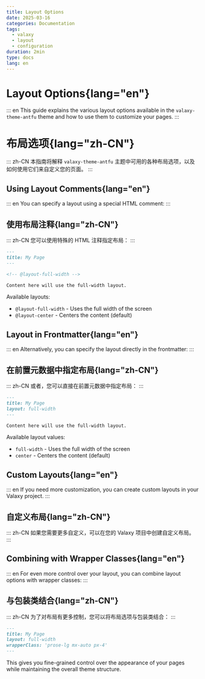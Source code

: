 ```yaml
---
title: Layout Options
date: 2025-03-16
categories: Documentation
tags:
  - valaxy
  - layout
  - configuration
duration: 2min
type: docs
lang: en
---
```


# Layout Options{lang="en"}

::: en
This guide explains the various layout options available in the `valaxy-theme-antfu` theme and how to use them to customize your pages.
:::

# 布局选项{lang="zh-CN"}

::: zh-CN
本指南将解释 `valaxy-theme-antfu` 主题中可用的各种布局选项，以及如何使用它们来自定义您的页面。
:::

## Using Layout Comments{lang="en"}

::: en
You can specify a layout using a special HTML comment:
:::

## 使用布局注释{lang="zh-CN"}

::: zh-CN
您可以使用特殊的 HTML 注释指定布局：
:::

```md
---
title: My Page
---

<!-- @layout-full-width -->

Content here will use the full-width layout.
```

Available layouts:

- `@layout-full-width` - Uses the full width of the screen
- `@layout-center` - Centers the content (default)

## Layout in Frontmatter{lang="en"}

::: en
Alternatively, you can specify the layout directly in the frontmatter:
:::

## 在前置元数据中指定布局{lang="zh-CN"}

::: zh-CN
或者，您可以直接在前置元数据中指定布局：
:::

```md
---
title: My Page
layout: full-width
---

Content here will use the full-width layout.
```

Available layout values:

- `full-width` - Uses the full width of the screen
- `center` - Centers the content (default)

## Custom Layouts{lang="en"}

::: en
If you need more customization, you can create custom layouts in your Valaxy project.
:::

## 自定义布局{lang="zh-CN"}

::: zh-CN
如果您需要更多自定义，可以在您的 Valaxy 项目中创建自定义布局。
:::

## Combining with Wrapper Classes{lang="en"}

::: en
For even more control over your layout, you can combine layout options with wrapper classes:
:::

## 与包装类结合{lang="zh-CN"}

::: zh-CN
为了对布局有更多控制，您可以将布局选项与包装类结合：
:::

```md
---
title: My Page
layout: full-width
wrapperClass: 'prose-lg mx-auto px-4'
---
```

This gives you fine-grained control over the appearance of your pages while maintaining the overall theme structure.
